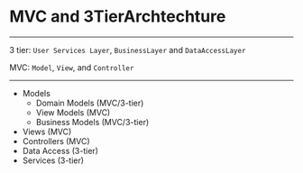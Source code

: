 # MVC and 3TierArchtechture
---

3 tier: ```User Services Layer```, ```BusinessLayer``` and ```DataAccessLayer```

MVC: ```Model```, ```View```, and ```Controller```

---
* Models
  * Domain Models (MVC/3-tier)
  * View Models (MVC)
  * Business Models (MVC/3-tier)
* Views (MVC)
* Controllers (MVC)
* Data Access (3-tier)
* Services (3-tier)
